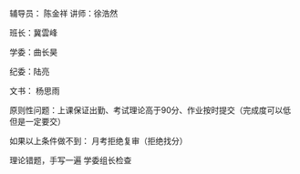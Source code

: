 辅导员： 陈金祥   讲师：徐浩然

班长：冀雲峰

学委：曲长昊

纪委：陆亮

文书： 杨思雨



原则性问题：上课保证出勤、考试理论高于90分、作业按时提交（完成度可以低 但是一定要交）

如果以上条件做不到： 月考拒绝复审（拒绝找分）

理论错题，手写一遍 学委组长检查







